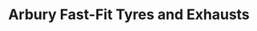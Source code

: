 ---
title: "Arbury Fast-Fit Tyres and Exhausts"
url: /cambridge/arbury-fast-fit-tyres-and-exhausts/
shop: Autowerkstatt
---
